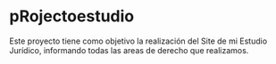 # pRojectoestudio  
Este proyecto tiene como objetivo la realización del Site de mi Estudio Jurídico, informando todas las areas de derecho que realizamos.
